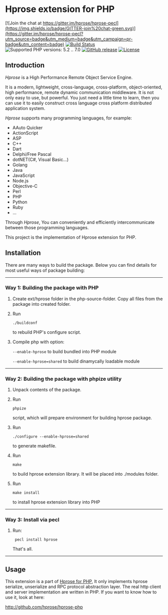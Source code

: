 # Hprose extension for PHP

[![Join the chat at https://gitter.im/hprose/hprose-pecl](https://img.shields.io/badge/GITTER-join%20chat-green.svg)](https://gitter.im/hprose/hprose-pecl?utm_source=badge&utm_medium=badge&utm_campaign=pr-badge&utm_content=badge)
[![Build Status](https://travis-ci.org/hprose/hprose-pecl.svg)](https://travis-ci.org/hprose/hprose-pecl)
![Supported PHP versions: 5.2 .. 7.0](https://img.shields.io/badge/php-5.2~7.0-blue.svg)
[![GitHub release](https://img.shields.io/github/release/hprose/hprose-pecl.svg)](https://github.com/hprose/hprose-pecl/releases)
[![License](https://img.shields.io/github/license/hprose/hprose-pecl.svg)](http://opensource.org/licenses/MIT)

## Introduction

*Hprose* is a High Performance Remote Object Service Engine.

It is a modern, lightweight, cross-language, cross-platform, object-oriented, high performance, remote dynamic communication middleware. It is not only easy to use, but powerful. You just need a little time to learn, then you can use it to easily construct cross language cross platform distributed application system.

*Hprose* supports many programming languages, for example:

* AAuto Quicker
* ActionScript
* ASP
* C++
* Dart
* Delphi/Free Pascal
* dotNET(C#, Visual Basic...)
* Golang
* Java
* JavaScript
* Node.js
* Objective-C
* Perl
* PHP
* Python
* Ruby
* ...

Through *Hprose*, You can conveniently and efficiently intercommunicate between those programming languages.

This project is the implementation of Hprose extension for PHP.

## Installation

There are many ways to build the package. Below you can find details for most
useful ways of package building:

-----------------------------------------------------------------------------
### Way 1: Building the package with PHP

1.  Create ext/hprose folder in the php-source-folder. Copy all files
    from the package into created folder.

2.  Run

        ./buildconf

    to rebuild PHP's configure script.

3.  Compile php with option:

    `--enable-hprose` to build bundled into PHP module

    `--enable-hprose=shared` to build dinamycally loadable module

-----------------------------------------------------------------------------
### Way 2: Building the package with phpize utility

1.  Unpack contents of the package.

2.  Run

        phpize

    script, which will prepare environment for building hprose package.

3.  Run

        ./configure --enable-hprose=shared

    to generate makefile.

4.  Run

        make

    to build hprose extension library. It will be placed into
    ./modules folder.

5.  Run

        make install

    to install hprose extension library into PHP

-----------------------------------------------------------------------------
### Way 3: Install via pecl

1. Run:

        pecl install hprose

    That's all.

-----------------------------------------------------------------------------

## Usage

This extension is a part of [Hprose for PHP](http://github.com/hprose/hprose-php), It only implements hprose serialize, unserialize and RPC protocol abstraction layer. The real http client and server implementation are written in PHP. If you want to know how to use it, look at here:

http://github.com/hprose/hprose-php
